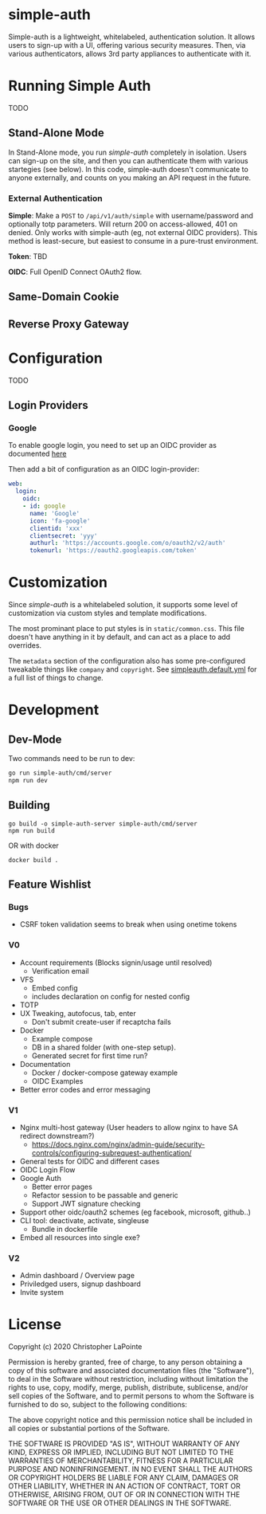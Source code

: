 # simple-auth

Simple-auth is a lightweight, whitelabeled, authentication solution.  It allows users to sign-up
with a UI, offering various security measures.  Then, via various authenticators, allows
3rd party appliances to authenticate with it.

# Running Simple Auth

TODO

## Stand-Alone Mode

In Stand-Alone mode, you run *simple-auth* completely in isolation.  Users can sign-up on the site, and then you can authenticate them with various startegies (see below).  In this code, simple-auth doesn't communicate to anyone externally, and counts on you making an API request in the future.

### External Authentication

**Simple**: Make a `POST` to `/api/v1/auth/simple` with username/password and optionally totp parameters.  Will return 200 on access-allowed, 401 on denied.  Only works with simple-auth (eg, not external OIDC providers).  This method is least-secure, but easiest to consume in a pure-trust environment.

**Token**: TBD

**OIDC**: Full OpenID Connect OAuth2 flow.

## Same-Domain Cookie

## Reverse Proxy Gateway

# Configuration

TODO

## Login Providers

### Google

To enable google login, you need to set up an OIDC provider as documented [here](https://developers.google.com/identity/protocols/oauth2/web-server)

Then add a bit of configuration as an OIDC login-provider:

```yaml
web:
  login:
    oidc:
    - id: google
      name: 'Google'
      icon: 'fa-google'
      clientid: 'xxx'
      clientsecret: 'yyy'
      authurl: 'https://accounts.google.com/o/oauth2/v2/auth'
      tokenurl: 'https://oauth2.googleapis.com/token'
```

# Customization

Since *simple-auth* is a whitelabeled solution, it supports some level of customization via custom styles and template modifications.

The most prominant place to put styles is in `static/common.css`.  This file doesn't have anything in it by default, and can act
as a place to add overrides.

The `metadata` section of the configuration also has some pre-configured tweakable things like `company` and `copyright`.  See [simpleauth.default.yml](simpleauth.default.yml) for a full list of things to change.

# Development

## Dev-Mode

Two commands need to be run to dev:
```sh
go run simple-auth/cmd/server
npm run dev
```

## Building

```
go build -o simple-auth-server simple-auth/cmd/server
npm run build
```

OR with docker

```
docker build .
```

## Feature Wishlist

### Bugs
- CSRF token validation seems to break when using onetime tokens

### V0
- Account requirements (Blocks signin/usage until resolved)
  - Verification email
- VFS
  - Embed config
  - includes declaration on config for nested config
- TOTP
- UX Tweaking, autofocus, tab, enter
  - Don't submit create-user if recaptcha fails
- Docker
  - Example compose
  - DB in a shared folder (with one-step setup). 
  - Generated secret for first time run?
- Documentation
  - Docker / docker-compose gateway example
  - OIDC Examples
- Better error codes and error messaging

### V1
- Nginx multi-host gateway (User headers to allow nginx to have SA redirect downstream?)
  - https://docs.nginx.com/nginx/admin-guide/security-controls/configuring-subrequest-authentication/
- General tests for OIDC and different cases
- OIDC Login Flow
- Google Auth
  - Better error pages
  - Refactor session to be passable and generic
  - Support JWT signature checking
- Support other oidc/oauth2 schemes (eg facebook, microsoft, github..)
- CLI tool: deactivate, activate, singleuse
  - Bundle in dockerfile
- Embed all resources into single exe?

### V2
- Admin dashboard / Overview page
- Priviledged users, signup dashboard
- Invite system

# License

Copyright (c) 2020 Christopher LaPointe

Permission is hereby granted, free of charge, to any person obtaining a copy
of this software and associated documentation files (the "Software"), to deal
in the Software without restriction, including without limitation the rights
to use, copy, modify, merge, publish, distribute, sublicense, and/or sell
copies of the Software, and to permit persons to whom the Software is
furnished to do so, subject to the following conditions:

The above copyright notice and this permission notice shall be included in all
copies or substantial portions of the Software.

THE SOFTWARE IS PROVIDED "AS IS", WITHOUT WARRANTY OF ANY KIND, EXPRESS OR
IMPLIED, INCLUDING BUT NOT LIMITED TO THE WARRANTIES OF MERCHANTABILITY,
FITNESS FOR A PARTICULAR PURPOSE AND NONINFRINGEMENT. IN NO EVENT SHALL THE
AUTHORS OR COPYRIGHT HOLDERS BE LIABLE FOR ANY CLAIM, DAMAGES OR OTHER
LIABILITY, WHETHER IN AN ACTION OF CONTRACT, TORT OR OTHERWISE, ARISING FROM,
OUT OF OR IN CONNECTION WITH THE SOFTWARE OR THE USE OR OTHER DEALINGS IN THE
SOFTWARE.

